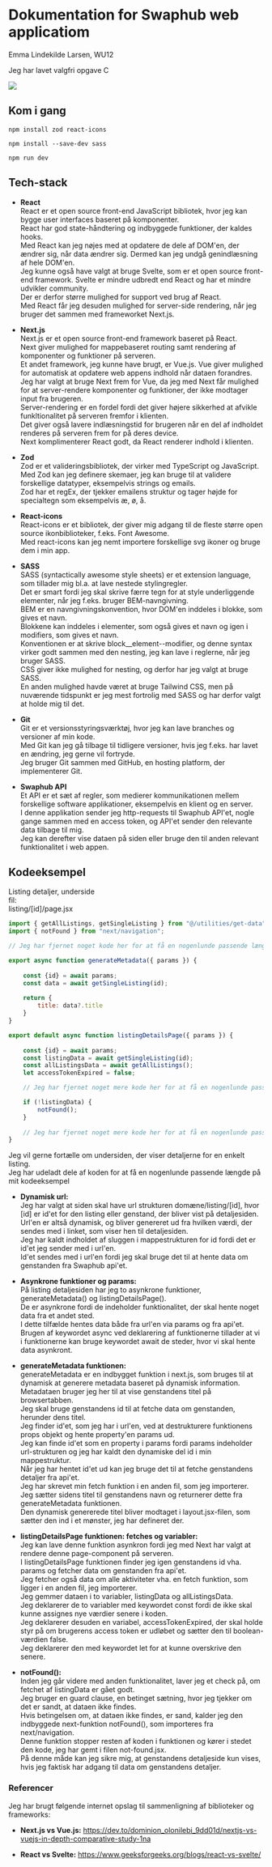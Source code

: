 # Dokumentation for Swaphub web applicatiom
Emma Lindekilde Larsen, WU12

Jeg har lavet valgfri opgave C

<img src='./projekt/public/images/swaphub-screenshot.png'>

## Kom i gang
`npm install zod react-icons`

`npm install --save-dev sass`

`npm run dev`

## Tech-stack
* **React**  
React er et open source front-end JavaScript bibliotek, hvor jeg kan bygge user interfaces baseret på komponenter.  
React har god state-håndtering og indbyggede funktioner, der kaldes hooks.  
Med React kan jeg nøjes med at opdatere de dele af DOM'en, der ændrer sig, når data ændrer sig. Dermed kan jeg undgå genindlæsning af hele DOM'en.  
Jeg kunne også have valgt at bruge Svelte, som er et open source front-end framework. Svelte er mindre udbredt end React og har et mindre udvikler community.  
Der er derfor større mulighed for support ved brug af React.  
Med React får jeg desuden mulighed for server-side rendering, når jeg bruger det sammen med frameworket Next.js.

* **Next.js**  
Next.js er et open source front-end framework baseret på React.  
Next giver mulighed for mappebaseret routing samt rendering af komponenter og funktioner på serveren.  
Et andet framework, jeg kunne have brugt, er Vue.js. Vue giver mulighed for automatisk at opdatere web appens indhold når dataen forandres.  
Jeg har valgt at bruge Next frem for Vue, da jeg med Next får mulighed for at server-rendere komponenter og funktioner, der ikke modtager input fra brugeren.  
Server-rendering er en fordel fordi det giver højere sikkerhed at afvikle funkltionalitet på serveren fremfor i klienten.  
Det giver også lavere indlæsningstid for brugeren når en del af indholdet renderes på serveren frem for på deres device.  
Next komplimenterer React godt, da React renderer indhold i klienten.

* **Zod**  
Zod er et valideringsbibliotek, der virker med TypeScript og JavaScript.  
Med Zod kan jeg definere skemaer, jeg kan bruge til at validere forskellige datatyper, eksempelvis strings og emails.  
Zod har et regEx, der tjekker emailens struktur og tager højde for specialtegn som eksempelvis æ, ø, å.

* **React-icons**  
React-icons er et bibliotek, der giver mig adgang til de fleste større open source ikonbiblioteker, f.eks. Font Awesome.  
Med react-icons kan jeg nemt importere forskellige svg ikoner og bruge dem i min app.

* **SASS**  
SASS (syntactically awesome style sheets) er et extension language, som tillader mig bl.a. at lave nestede stylingregler.  
Det er smart fordi jeg skal skrive færre tegn for at style underliggende elementer, når jeg f.eks. bruger BEM-navngivning.  
BEM er en navngivningskonvention, hvor DOM'en inddeles i blokke, som gives et navn.  
Blokkene kan inddeles i elementer, som også gives et navn og igen i modifiers, som gives et navn.  
Konventionen er at skrive block__element--modifier, og denne syntax virker godt sammen med den nesting, jeg kan lave i reglerne, når jeg bruger SASS.  
CSS giver ikke mulighed for nesting, og derfor har jeg valgt at bruge SASS.  
En anden mulighed havde været at bruge Tailwind CSS, men på nuværende tidspunkt er jeg mest fortrolig med SASS og har derfor valgt at holde mig til det.

* **Git**  
Git er et versionsstyringsværktøj, hvor jeg kan lave branches og versioner af min kode.  
Med Git kan jeg gå tilbage til tidligere versioner, hvis jeg f.eks. har lavet en ændring, jeg gerne vil fortryde.  
Jeg bruger Git sammen med GitHub, en hosting platform, der implementerer Git.

* **Swaphub API**  
Et API er et sæt af regler, som medierer kommunikationen mellem forskellige software applikationer, eksempelvis en klient og en server.  
I denne applikation sender jeg http-requests til Swaphub API'et, nogle gange sammen med en access token, og API'et sender den relevante data tilbage til mig.  
Jeg kan derefter vise dataen på siden eller bruge den til anden relevant funktionalitet i web appen.

## Kodeeksempel
Listing detaljer, underside  
fil:  
listing/[id]/page.jsx
```jsx
import { getAllListings, getSingleListing } from "@/utilities/get-data";
import { notFound } from "next/navigation";

// Jeg har fjernet noget kode her for at få en nogenlunde passende længde på mit kodeeksempel

export async function generateMetadata({ params }) {
    
    const {id} = await params;
    const data = await getSingleListing(id);
    
    return {
        title: data?.title
    }
}

export default async function listingDetailsPage({ params }) {
    
    const {id} = await params;
    const listingData = await getSingleListing(id);
    const allListingsData = await getAllListings();
    let accessTokenExpired = false;

    // Jeg har fjernet noget mere kode her for at få en nogenlunde passende længde på mit kodeeksempel

    if (!listingData) {
        notFound();
    }
    
    // Jeg har fjernet noget mere kode her for at få en nogenlunde passende længde på mit kodeeksempel
}
```
Jeg vil gerne fortælle om undersiden, der viser detaljerne for en enkelt listing.  
Jeg har udeladt dele af koden for at få en nogenlunde passende længde på mit kodeeksempel

* **Dynamisk url:**  
Jeg har valgt at siden skal have url strukturen domæne/listing/[id], hvor [id] er id'et for den listing eller genstand, der bliver vist på detaljesiden.  
Url'en er altså dynamisk, og bliver genereret ud fra hvilken værdi, der sendes med i linket, som viser hen til detaljesiden.  
Jeg har kaldt indholdet af sluggen i mappestrukturen for id fordi det er id'et jeg sender med i url'en.  
Id'et sendes med i url'en fordi jeg skal bruge det til at hente data om genstanden fra Swaphub api'et.

* **Asynkrone funktioner og params:**  
På listing detaljesiden har jeg to asynkrone funktioner, generateMetadata() og listingDetailsPage().  
De er asynkrone fordi de indeholder funktionalitet, der skal hente noget data fra et andet sted.  
I dette tilfælde hentes data både fra url'en via params og fra api'et.   
Brugen af keywordet async ved deklarering af funktionerne tillader at vi i funktionerne kan bruge keywordet await de steder, hvor vi skal hente data asynkront.

* **generateMetadata funktionen:**  
generateMetadata er en indbygget funktion i next.js, som bruges til at dynamisk at generere metadata baseret på dynamisk information.  
Metadataen bruger jeg her til at vise genstandens titel på browsertabben.  
Jeg skal bruge genstandens id til at fetche data om genstanden, herunder dens titel.  
Jeg finder id'et, som jeg har i url'en, ved at destrukturere funktionens props objekt og hente property'en params ud.  
Jeg kan finde id'et som en property i params fordi params indeholder url-strukturen og jeg har kaldt den dynamiske del id i min mappestruktur.  
Når jeg har hentet id'et ud kan jeg bruge det til at fetche genstandens detaljer fra api'et.  
Jeg har skrevet min fetch funktion i en anden fil, som jeg importerer.  
Jeg sætter sidens titel til genstandens navn og returnerer dette fra generateMetadata funktionen.  
Den dynamisk genererede titel bliver modtaget i layout.jsx-filen, som sætter den ind i et mønster, jeg har defineret der.

* **listingDetailsPage funktionen: fetches og variabler:**  
Jeg kan lave denne funktion asynkron fordi jeg med Next har valgt at rendere denne page-component på serveren.  
I listingDetailsPage funktionen finder jeg igen genstandens id vha. params og fetcher data om genstanden fra api'et.  
Jeg fetcher også data om alle aktiviteter vha. en fetch funktion, som ligger i en anden fil, jeg importerer.  
Jeg gemmer dataen i to variabler, listingData og allListingsData.  
Jeg deklarerer de to variabler med keywordet const fordi de ikke skal kunne assignes nye værdier senere i koden.  
Jeg deklarerer desuden en variabel, accessTokenExpired, der skal holde styr på om brugerens access token er udløbet og sætter den til boolean-værdien false.  
Jeg deklarerer den med keywordet let for at kunne overskrive den senere.

* **notFound():**  
Inden jeg går videre med anden funktionalitet, laver jeg et check på, om fetchet af listingData er gået godt.  
Jeg bruger en guard clause, en betinget sætning, hvor jeg tjekker om det er sandt, at dataen ikke findes.  
Hvis betingelsen om, at dataen ikke findes, er sand, kalder jeg den indbyggede next-funktion notFound(), som importeres fra next/navigation.  
Denne funktion stopper resten af koden i funktionen og kører i stedet den kode, jeg har gemt i filen not-found.jsx.  
På denne måde kan jeg sikre mig, at genstandens detaljeside kun vises, hvis jeg faktisk har adgang til data om genstandens detaljer.  

### Referencer
Jeg har brugt følgende internet opslag til sammenligning af biblioteker og frameworks:
* **Next.js vs Vue.js:**
https://dev.to/dominion_olonilebi_9dd01d/nextjs-vs-vuejs-in-depth-comparative-study-1na

* **React vs Svelte:**
https://www.geeksforgeeks.org/blogs/react-vs-svelte/